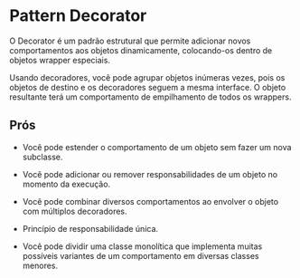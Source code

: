 # Pattern Decorator

O Decorator é um padrão estrutural que permite adicionar novos comportamentos aos objetos dinamicamente, colocando-os dentro de objetos wrapper especiais.

Usando decoradores, você pode agrupar objetos inúmeras vezes, pois os objetos de destino e os decoradores seguem a mesma interface. O objeto resultante terá um comportamento de empilhamento de todos os wrappers.

## Prós
- Você pode estender o comportamento de um objeto sem fazer um nova subclasse.

- Você pode adicionar ou remover responsabilidades de um objeto no momento da execução.

- Você pode combinar diversos comportamentos ao envolver o objeto com múltiplos decoradores.

- Princípio de responsabilidade única. 

- Você pode dividir uma classe monolítica que implementa muitas possíveis variantes de um comportamento em diversas classes menores.